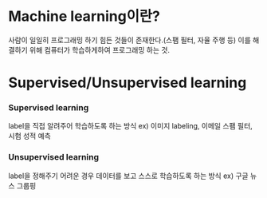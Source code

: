 # Machine learning이란?

사람이 일일히 프로그래밍 하기 힘든 것들이 존재한다.(스팸 필터, 자율 주행 등)
이를 해결하기 위해 컴퓨터가 학습하게하여 프로그래밍 하는 것.



# Supervised/Unsupervised learning

### Supervised learning

label을 직접 알려주어 학습하도록 하는 방식
ex) 이미지 labeling, 이메일 스팸 필터, 시험 성적 예측

### Unsupervised learning

label을 정해주기 어려운 경우 데이터를 보고 스스로 학습하도록 하는 방식
ex) 구글 뉴스 그룹핑

